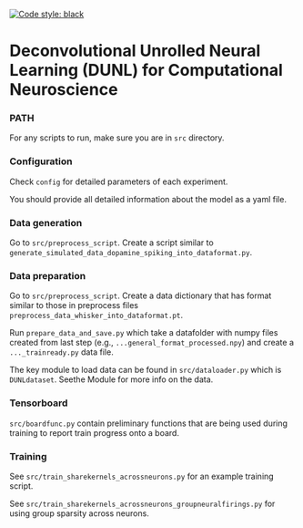 [![Code style: black](https://img.shields.io/badge/code%20style-black-000000.svg)](https://github.com/ambv/black)

# Deconvolutional Unrolled Neural Learning (DUNL) for Computational Neuroscience


### PATH

For any scripts to run, make sure you are in `src` directory.

### Configuration

Check `config` for detailed parameters of each experiment.

You should provide all detailed information about the model as a yaml file.

### Data generation

Go to `src/preprocess_script`. Create a script similar to `generate_simulated_data_dopamine_spiking_into_dataformat.py`.

### Data preparation

Go to `src/preprocess_script`. Create a data dictionary that has format similar to those in preprocess files `preprocess_data_whisker_into_dataformat.pt`.

Run `prepare_data_and_save.py` which take a datafolder with numpy files created from last step (e.g., `...general_format_processed.npy`) and create a `..._trainready.py` data file.

The key module to load data can be found in `src/dataloader.py` which is `DUNLdataset`. Seethe Module for more info on the data.

### Tensorboard

`src/boardfunc.py` contain preliminary functions that are being used during training to report train progress onto a board.

### Training

See `src/train_sharekernels_acrossneurons.py` for an example training script.

See `src/train_sharekernels_acrossneurons_groupneuralfirings.py` for using group sparsity across neurons.






